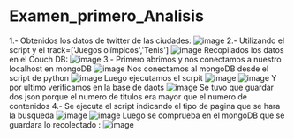 # Examen_primero_Analisis
1.- Obtenidos los datos de twitter de las ciudades:
![image](https://user-images.githubusercontent.com/58036212/127719544-8162ce68-9cc4-4634-91c2-9f1621aafec3.png)
2.- Utilizando el script y el track=['Juegos olímpicos','Tenis']
![image](https://user-images.githubusercontent.com/58036212/127719524-b1ed7e76-fad7-40ee-ad8d-5bb394f117ca.png)
Recopilados los datos en el Couch DB:
![image](https://user-images.githubusercontent.com/58036212/127719678-e8d9970a-7f2b-4ac9-b2a1-b91ecd006e9e.png)
3.- Primero abrimos y nos conectamos a nuestro localhost en mongoDB
![image](https://user-images.githubusercontent.com/58036212/127720276-ae0f886e-590f-4c43-b40b-cb891285804a.png)
Nos conectamos al mongoDB desde el script de python
![image](https://user-images.githubusercontent.com/58036212/127720562-43fbe7fc-adb4-4fc5-b63d-37d1410ba7e1.png)
Luego ejecutamos el scrpit
![image](https://user-images.githubusercontent.com/58036212/127722463-7e11b42c-117c-4e16-a6f0-e0826fb16a41.png)
![image](https://user-images.githubusercontent.com/58036212/127722481-b6a71c82-7768-450f-93d1-de924145ef51.png)
Y por ultimo verificamos en la base de daots
![image](https://user-images.githubusercontent.com/58036212/127722570-68774f5c-d42d-4dad-b1f6-4b96f1d3e0b6.png)
Se tuvo que guardar dos json porque el numero de titulos era mayor que el numero de contenidos 
4.- Se ejecuta el script indicando el tipo de pagina que se hara la busqueda
![image](https://user-images.githubusercontent.com/58036212/127722838-70ef10c1-4202-4d8e-9397-ad463acb374e.png)
![image](https://user-images.githubusercontent.com/58036212/127722851-2907bfbe-b8d7-47d4-9891-7546a270f6a2.png)
Luego se comprueba en el mongoDB que se guardara lo recolectado :
![image](https://user-images.githubusercontent.com/58036212/127722871-53637faa-059f-4824-9188-94475e04acbc.png)
